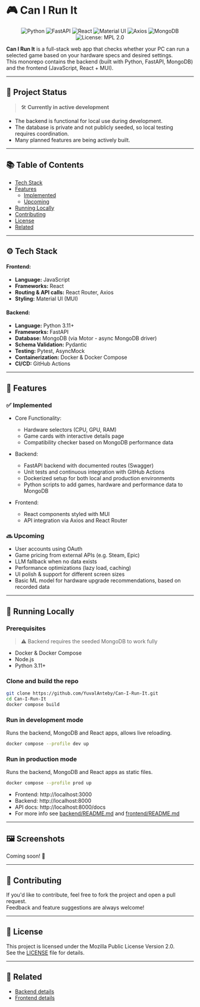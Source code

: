 # 🎮 Can I Run It
<p align="center"> 
<img src="https://img.shields.io/badge/Python-3.11-blue" alt="Python">
<img src="https://img.shields.io/badge/FastAPI-%2300C7B7?logo=fastapi&logoColor=white" alt="FastAPI"> 
<img src="https://img.shields.io/badge/React-18-blue?logo=react" alt="React"> 
<img src="https://img.shields.io/badge/MUI-5-blue?logo=mui&logoColor=white" alt="Material UI">
<img src="https://img.shields.io/badge/Axios-HTTP-yellow" alt="Axios">
<img src="https://img.shields.io/badge/MongoDB-%2347A248?logo=mongodb&logoColor=white" alt="MongoDB">
<br>
<img src="https://img.shields.io/badge/License-MPL_2.0-brightgreen.svg" alt="License: MPL 2.0"> 
</p>

**Can I Run It** is a full-stack web app that checks whether your PC can run a selected game based on your hardware
specs and desired settings.
<br>
This monorepo contains the backend (built with Python, FastAPI, MongoDB) and the frontend (JavaScript, React + MUI).

---

## 🚧 Project Status

> 🛠️ **Currently in active development**

- The backend is functional for local use during development.
- The database is private and not publicly seeded, so local testing requires coordination.
- Many planned features are being actively built.

---

## 📚 Table of Contents

- [Tech Stack](#-tech-stack)
- [Features](#-features)
    - [Implemented](#-implemented)
    - [Upcoming](#-upcoming)
- [Running Locally](#-running-locally)
- [Contributing](#-contributing)
- [License](#-license)
- [Related](#-related)

---

## ⚙️ Tech Stack
#### Frontend:
- **Language:** JavaScript
- **Frameworks:** React
- **Routing & API calls:** React Router, Axios 
- **Styling:** Material UI (MUI)

#### Backend:
- **Language:** Python 3.11+
- **Frameworks:** FastAPI
- **Database:** MongoDB (via Motor - async MongoDB driver)
- **Schema Validation:** Pydantic
- **Testing:** Pytest, AsyncMock
- **Containerization:** Docker & Docker Compose
- **CI/CD:** GitHub Actions 

---

## 🌟 Features

### ✅ Implemented

- Core Functionality:
  - Hardware selectors (CPU, GPU, RAM)
  - Game cards with interactive details page 
  - Compatibility checker based on MongoDB performance data
- Backend:
  - FastAPI backend with documented routes (Swagger)
  - Unit tests and continuous integration with GitHub Actions
  - Dockerized setup for both local and production environments
  - Python scripts to add games, hardware and performance data to MongoDB

- Frontend:
  - React components styled with MUI
  - API integration via Axios and React Router

### 🔜 Upcoming
- User accounts using OAuth
- Game pricing from external APIs (e.g. Steam, Epic)
- LLM fallback when no data exists
- Performance optimizations (lazy load, caching)
- UI polish & support for different screen sizes
- Basic ML model for hardware upgrade recommendations, based on recorded data

--- 

## 🐳 Running Locally

### Prerequisites
> ⚠️ Backend requires the seeded MongoDB to work fully
- Docker & Docker Compose
- Node.js
- Python 3.11+

### Clone and build the repo
```bash
git clone https://github.com/YuvalAnteby/Can-I-Run-It.git
cd Can-I-Run-It
docker compose build
```
### Run in development mode
Runs the backend, MongoDB and React apps, allows live reloading. 
```bash
docker compose --profile dev up
```

### Run in production mode
Runs the backend, MongoDB and React apps as static files.
```bash
docker compose --profile prod up
```

- Frontend: http://localhost:3000
- Backend:  http://localhost:8000
- API docs:  http://localhost:8000/docs
- For more info see [backend/README.md](https://github.com/YuvalAnteby/Can-I-Run-It/blob/main/backend/README.md) 
and [frontend/README.md](https://github.com/YuvalAnteby/Can-I-Run-It/blob/main/frontend/README.md)

---

## 🖼️ Screenshots
Coming soon! 🚧

---

## 🤝 Contributing
If you'd like to contribute, feel free to fork the project and open a pull request.<br/>
Feedback and feature suggestions are always welcome!

---

## 📄 License
This project is licensed under the Mozilla Public License Version 2.0.<br />
See the [LICENSE](https://github.com/YuvalAnteby/Can-I-Run-It/blob/main/LICENSE) file for details.

---

## 🔗 Related
- [Backend details](https://github.com/YuvalAnteby/Can-I-Run-It/blob/main/backend/README.md)
- [Frontend details](https://github.com/YuvalAnteby/Can-I-Run-It/blob/main/frontend/README.md)